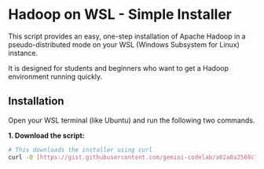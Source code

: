 # Hadoop on WSL - Simple Installer

This script provides an easy, one-step installation of Apache Hadoop in a pseudo-distributed mode on your WSL (Windows Subsystem for Linux) instance.

It is designed for students and beginners who want to get a Hadoop environment running quickly.

## Installation

Open your WSL terminal (like Ubuntu) and run the following two commands.

**1. Download the script:**
```bash
# This downloads the installer using curl
curl -O [https://gist.githubusercontent.com/gemini-codelab/a02a0a2569c733ed4367c3b889988716/raw/install-hadoop.sh](https://gist.githubusercontent.com/gemini-codelab/a02a0a2569c733ed4367c3b889988716/raw/install-hadoop.sh)